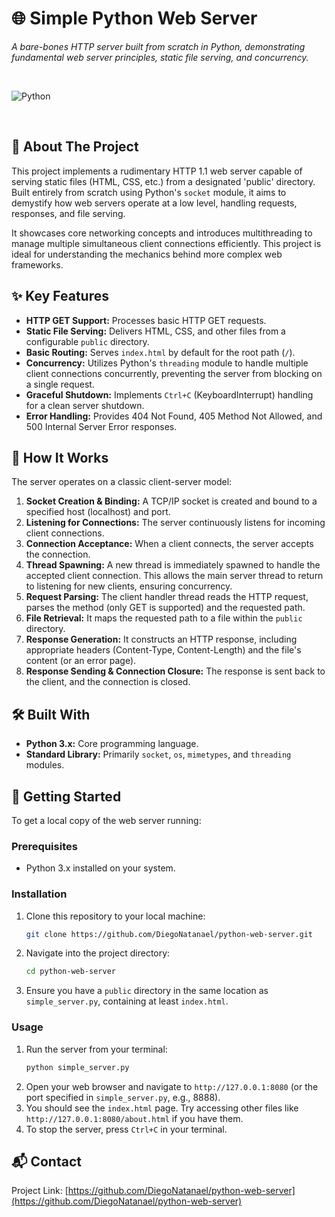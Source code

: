 # 🌐 Simple Python Web Server

*A bare-bones HTTP server built from scratch in Python, demonstrating fundamental web server principles, static file serving, and concurrency.*

<br>

![Python](https://img.shields.io/badge/python-3670A0?style=for-the-badge&logo=python&logoColor=ffdd54)

<br>

## 📖 About The Project

This project implements a rudimentary HTTP 1.1 web server capable of serving static files (HTML, CSS, etc.) from a designated 'public' directory. Built entirely from scratch using Python's `socket` module, it aims to demystify how web servers operate at a low level, handling requests, responses, and file serving.

It showcases core networking concepts and introduces multithreading to manage multiple simultaneous client connections efficiently. This project is ideal for understanding the mechanics behind more complex web frameworks.

## ✨ Key Features

* **HTTP GET Support:** Processes basic HTTP GET requests.
* **Static File Serving:** Delivers HTML, CSS, and other files from a configurable `public` directory.
* **Basic Routing:** Serves `index.html` by default for the root path (`/`).
* **Concurrency:** Utilizes Python's `threading` module to handle multiple client connections concurrently, preventing the server from blocking on a single request.
* **Graceful Shutdown:** Implements `Ctrl+C` (KeyboardInterrupt) handling for a clean server shutdown.
* **Error Handling:** Provides 404 Not Found, 405 Method Not Allowed, and 500 Internal Server Error responses.

## 🚀 How It Works

The server operates on a classic client-server model:

1.  **Socket Creation & Binding:** A TCP/IP socket is created and bound to a specified host (localhost) and port.
2.  **Listening for Connections:** The server continuously listens for incoming client connections.
3.  **Connection Acceptance:** When a client connects, the server accepts the connection.
4.  **Thread Spawning:** A new thread is immediately spawned to handle the accepted client connection. This allows the main server thread to return to listening for new clients, ensuring concurrency.
5.  **Request Parsing:** The client handler thread reads the HTTP request, parses the method (only GET is supported) and the requested path.
6.  **File Retrieval:** It maps the requested path to a file within the `public` directory.
7.  **Response Generation:** It constructs an HTTP response, including appropriate headers (Content-Type, Content-Length) and the file's content (or an error page).
8.  **Response Sending & Connection Closure:** The response is sent back to the client, and the connection is closed.

## 🛠️ Built With

* **Python 3.x:** Core programming language.
* **Standard Library:** Primarily `socket`, `os`, `mimetypes`, and `threading` modules.

## 🏁 Getting Started

To get a local copy of the web server running:

### Prerequisites

* Python 3.x installed on your system.

### Installation

1.  Clone this repository to your local machine:
    ```sh
    git clone https://github.com/DiegoNatanael/python-web-server.git
    ```
2.  Navigate into the project directory:
    ```sh
    cd python-web-server
    ```
3.  Ensure you have a `public` directory in the same location as `simple_server.py`, containing at least `index.html`.

### Usage

1.  Run the server from your terminal:
    ```sh
    python simple_server.py
    ```
2.  Open your web browser and navigate to `http://127.0.0.1:8080` (or the port specified in `simple_server.py`, e.g., 8888).
3.  You should see the `index.html` page. Try accessing other files like `http://127.0.0.1:8080/about.html` if you have them.
4.  To stop the server, press `Ctrl+C` in your terminal.


## 📬 Contact

Project Link: [https://github.com/DiegoNatanael/python-web-server](https://github.com/DiegoNatanael/python-web-server)

